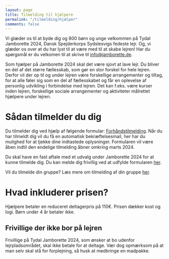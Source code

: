 ```yaml
---
layout: page
title: Tilmelding til hjælpere
permalink: "/tilmelding/hjælper"
comments: false
---
```


Vi glæder os til at byde dig og 800 børn og unge velkommen på Tydal Jamborette 2024, Dansk Spejderkorps Sydslesvigs fedeste lejr.
Og, vi glæder os over at du har lyst til at være  med til at skabe lejren!
Har du spørgsmål er du velkomen til at skrive til [info@jamborette.de](mailto:info@jamborette.de).

Som hjælper på Jamborette 2024 skal det være sjovt at lave lejr. 
Du bliver en del af det større fællesskab, som gør en stor forskel for hele lejren. 
Derfor vil der op til og under lejren være forskellige arrangementer og tiltag, for at alle føler sig som en del af fællesskabet og får en oplevelse af personlig udvikling i forbindelse med lejren. 
Det kan f.eks. være kurser inden lejren, forskellige sociale arrangementer og aktiviteter målrettet hjælpere under lejren.

# Sådan tilmelder du dig
Du tilmelder dig ved hjælp af følgende formular: [Forhåndstilmelding](/tilmelding/hjælper-forhåndstilmelding).
Når du har tilmeldt dig vil du få en automatisk bekræftelsesmail, her har du mulighed for at tjekke dine indtastede oplysninger.
Formularen vil være åben indtil den endelige tilmelding åbner omkring marts 2024.

Du skal have en fast aftale med et udvalg under Jamborette 2024 for at kunne tilmelde dig.
Du kan melde dig frivillig ved at udfylde formularen [her](/bliv-hjaelper/).

Vil du tilmelde din gruppe? Læs mere om tilmelding af din gruppe [her](/tilmelding/).

# Hvad inkluderer prisen?
Hjælpere betaler en reduceret deltagerpris på 110€.
Prisen dækker kost og logi.
Børn under 4 år betaler ikke.

## Frivillige der ikke bor på lejren
Frivillige på Tydal Jamborette 2024, som ønsker at bo udenfor lejrpladsområdet, skal ikke betale for at deltage. Vær dog opmærksom på at man selv skal stå for forplejning, så husk at medbringe en madpakke.